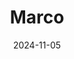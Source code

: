 ---
title: "Marco"
date: 2024-11-05
draft: false
layout: "photo-series"
cover_image: "https://photos.jmkettle.com/portraits/marco/01.webp"
series_images:
  - "https://photos.jmkettle.com/portraits/marco/01.webp"
  - "https://photos.jmkettle.com/portraits/marco/02.webp"
  - "https://photos.jmkettle.com/portraits/marco/03.webp"
  - "https://photos.jmkettle.com/portraits/marco/04.webp"
  - "https://photos.jmkettle.com/portraits/marco/05.webp"
series_cloudflare_ids:
  - "93e7b7e1-2d66-472d-f5f3-35fc3364da00"
  - "5e1f75d4-5bfa-4889-084b-84ea82acd200"
  - "3cd507d1-00c6-41c1-61c3-9ec7b78abd00"
  - "fbe402d9-f194-4750-2685-955375736000"
  - "6945a48c-2792-47cd-84f0-c7748a985300"
series_alt_texts:
  - "portrait of marco"
  - "portrait of marco"
  - "portrait of marco"
  - "portrait of marco"
  - "portrait of marco"
---